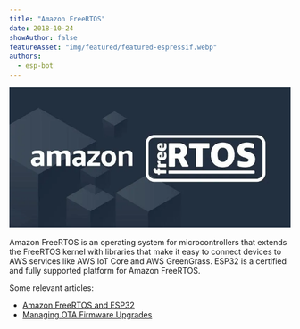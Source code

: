 ```yaml
---
title: "Amazon FreeRTOS"
date: 2018-10-24
showAuthor: false
featureAsset: "img/featured/featured-espressif.webp"
authors:
  - esp-bot
---
```

![](img/amazon-1.webp)

Amazon FreeRTOS is an operating system for microcontrollers that extends the FreeRTOS kernel with libraries that make it easy to connect devices to AWS services like AWS IoT Core and AWS GreenGrass. ESP32 is a certified and fully supported platform for Amazon FreeRTOS.

Some relevant articles:

- [Amazon FreeRTOS and ESP32](https://medium.com/the-esp-journal/amazon-freertos-esp32-support-9874a4412a21)
- [Managing OTA Firmware Upgrades](https://medium.com/the-esp-journal/esp32-ota-updates-amazon-freertos-9ffbbb8f4784)
